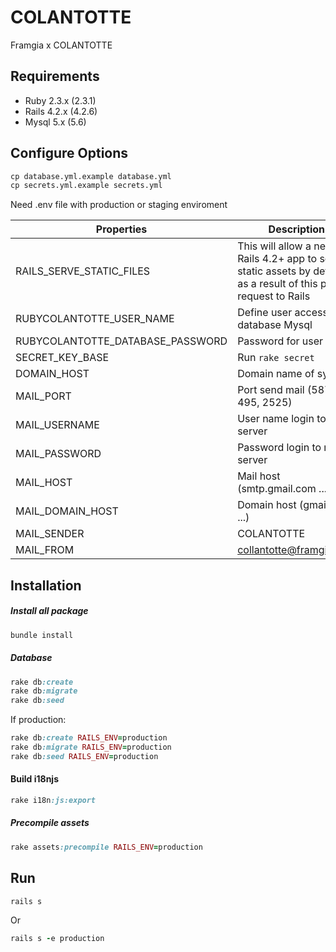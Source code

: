 # COLANTOTTE
Framgia x COLANTOTTE

## Requirements
- Ruby 2.3.x (2.3.1)
- Rails 4.2.x (4.2.6)
- Mysql 5.x (5.6)

## Configure Options

```cmd
cp database.yml.example database.yml
cp secrets.yml.example secrets.yml
```

Need .env file with production or staging enviroment

Properties        | Description |
---                       |  ---|
RAILS_SERVE_STATIC_FILES | This will allow a new Rails 4.2+ app to serve static assets by default as a result of this pull request to Rails |
RUBYCOLANTOTTE_USER_NAME | Define user access database Mysql |
RUBYCOLANTOTTE_DATABASE_PASSWORD | Password for user |
SECRET_KEY_BASE | Run `rake secret` |
DOMAIN_HOST | Domain name of system |
MAIL_PORT | Port send mail (587, 495, 2525) |
MAIL_USERNAME | User name login to mail server |
MAIL_PASSWORD | Password login to mail server |
MAIL_HOST | Mail host (smtp.gmail.com ...) |
MAIL_DOMAIN_HOST | Domain host (gmail.com ...) |
MAIL_SENDER | COLANTOTTE |
MAIL_FROM | collantotte@framgia.com |

## Installation

##### Install all package

```ruby
bundle install
```

##### Database

```ruby
rake db:create
rake db:migrate
rake db:seed
```

If production:

```ruby
rake db:create RAILS_ENV=production
rake db:migrate RAILS_ENV=production
rake db:seed RAILS_ENV=production
```

#### Build i18njs

```ruby
rake i18n:js:export
```

##### Precompile assets

```ruby
rake assets:precompile RAILS_ENV=production
```

## Run

```ruby
rails s
```

Or

```ruby
rails s -e production
```
